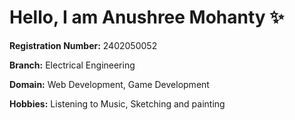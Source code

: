 # Hello, I am **Anushree Mohanty** ✨

**Registration Number:** 2402050052

**Branch:** Electrical Engineering

**Domain:** Web Development, Game Development

**Hobbies:** Listening to Music, Sketching and painting
